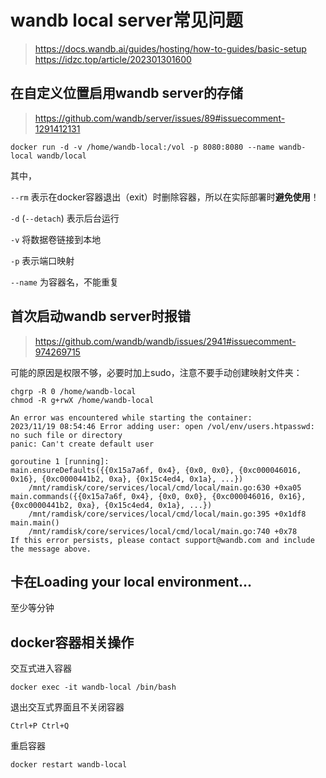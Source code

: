 # wandb local server常见问题

> https://docs.wandb.ai/guides/hosting/how-to-guides/basic-setup
> https://idzc.top/article/202301301600

## 在自定义位置启用wandb server的存储

> https://github.com/wandb/server/issues/89#issuecomment-1291412131

```shell
docker run -d -v /home/wandb-local:/vol -p 8080:8080 --name wandb-local wandb/local
```
其中，

`--rm` 表示在docker容器退出（exit）时删除容器，所以在实际部署时**避免使用**！

`-d` (`--detach`) 表示后台运行

`-v` 将数据卷链接到本地

`-p` 表示端口映射

`--name` 为容器名，不能重复

## 首次启动wandb server时报错

> https://github.com/wandb/wandb/issues/2941#issuecomment-974269715

可能的原因是权限不够，必要时加上sudo，注意不要手动创建映射文件夹：

```shell
chgrp -R 0 /home/wandb-local
chmod -R g+rwX /home/wandb-local
```

```text
An error was encountered while starting the container:
2023/11/19 08:54:46 Error adding user: open /vol/env/users.htpasswd: no such file or directory
panic: Can't create default user

goroutine 1 [running]:
main.ensureDefaults({{0x15a7a6f, 0x4}, {0x0, 0x0}, {0xc000046016, 0x16}, {0xc0000441b2, 0xa}, {0x15c4ed4, 0x1a}, ...})
	/mnt/ramdisk/core/services/local/cmd/local/main.go:630 +0xa05
main.commands({{0x15a7a6f, 0x4}, {0x0, 0x0}, {0xc000046016, 0x16}, {0xc0000441b2, 0xa}, {0x15c4ed4, 0x1a}, ...})
	/mnt/ramdisk/core/services/local/cmd/local/main.go:395 +0x1df8
main.main()
	/mnt/ramdisk/core/services/local/cmd/local/main.go:740 +0x78
If this error persists, please contact support@wandb.com and include the message above.
```

## 卡在Loading your local environment...

至少等分钟

## docker容器相关操作

交互式进入容器

```shell
docker exec -it wandb-local /bin/bash
```

退出交互式界面且不关闭容器

```shell
Ctrl+P Ctrl+Q
```

重启容器

```shell
docker restart wandb-local
```
